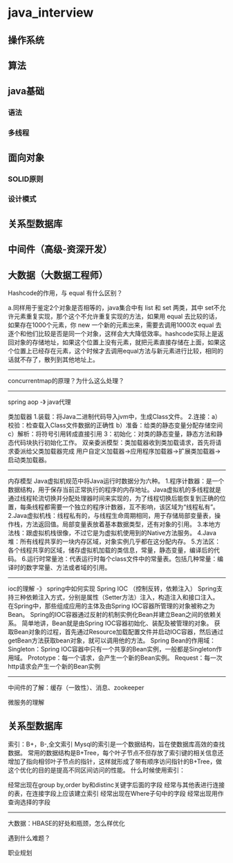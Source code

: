 # java_interview

## 操作系统
## 算法
## java基础
### 语法
### 多线程

## 面向对象 
### SOLID原则
### 设计模式
## 关系型数据库
## 中间件（高级-资深开发）
## 大数据（大数据工程师）

Hashcode的作用，与 equal 有什么区别？

a.同样用于鉴定2个对象是否相等的，java集合中有 list 和 set 两类，其中 set不允许元素重复实现，那个这个不允许重复实现的方法，如果用 equal 去比较的话，如果存在1000个元素，你 new 一个新的元素出来，需要去调用1000次 equal 去逐个和他们比较是否是同一个对象，这样会大大降低效率。hashcode实际上是返回对象的存储地址，如果这个位置上没有元素，就把元素直接存储在上面，如果这个位置上已经存在元素，这个时候才去调用equal方法与新元素进行比较，相同的话就不存了，散列到其他地址上。

--------------------------------------------------------

concurrentmap的原理？为什么这么处理？


-------------------------------------------------------

spring aop -》 java代理

类加载器
1.装载：将Java二进制代码导入jvm中，生成Class文件。
2.连接：a）校验：检查载入Class文件数据的正确性 b）准备：给类的静态变量分配存储空间 c）解析：将符号引用转成直接引用
3：初始化：对类的静态变量，静态方法和静态代码块执行初始化工作。
双亲委派模型：类加载器收到类加载请求，首先将请求委派给父类加载器完成 用户自定义加载器->应用程序加载器->扩展类加载器->启动类加载器。

----------------------------------------------------

内存模型
Java虚拟机规范中将Java运行时数据分为六种。
1.程序计数器：是一个数据结构，用于保存当前正常执行的程序的内存地址。Java虚拟机的多线程就是通过线程轮流切换并分配处理器时间来实现的，为了线程切换后能恢复到正确的位置，每条线程都需要一个独立的程序计数器，互不影响，该区域为“线程私有”。
2.Java虚拟机栈：线程私有的，与线程生命周期相同，用于存储局部变量表，操作栈，方法返回值。局部变量表放着基本数据类型，还有对象的引用。
3.本地方法栈：跟虚拟机栈很像，不过它是为虚拟机使用到的Native方法服务。
4.Java堆：所有线程共享的一块内存区域，对象实例几乎都在这分配内存。
5.方法区：各个线程共享的区域，储存虚拟机加载的类信息，常量，静态变量，编译后的代码。
6.运行时常量池：代表运行时每个class文件中的常量表。包括几种常量：编译时的数字常量、方法或者域的引用。

---------------------------------------------------


ioc的理解 -》 spring中如何实现
Spring IOC （控制反转，依赖注入）
Spring支持三种依赖注入方式，分别是属性（Setter方法）注入，构造注入和接口注入。
在Spring中，那些组成应用的主体及由Spring IOC容器所管理的对象被称之为Bean。
Spring的IOC容器通过反射的机制实例化Bean并建立Bean之间的依赖关系。
简单地讲，Bean就是由Spring IOC容器初始化、装配及被管理的对象。
获取Bean对象的过程，首先通过Resource加载配置文件并启动IOC容器，然后通过getBean方法获取bean对象，就可以调用他的方法。
Spring Bean的作用域：
Singleton：Spring IOC容器中只有一个共享的Bean实例，一般都是Singleton作用域。
Prototype：每一个请求，会产生一个新的Bean实例。
Request：每一次http请求会产生一个新的Bean实例

-----------------------------------------------------

中间件的了解：缓存（一致性）、消息、zookeeper

微服务的理解

## 关系型数据库
索引：B+，B-,全文索引
Mysql的索引是一个数据结构，旨在使数据库高效的查找数据。
常用的数据结构是B+Tree，每个叶子节点不但存放了索引键的相关信息还增加了指向相邻叶子节点的指针，这样就形成了带有顺序访问指针的B+Tree，做这个优化的目的是提高不同区间访问的性能。
什么时候使用索引：

经常出现在group by,order by和distinc关键字后面的字段
经常与其他表进行连接的表，在连接字段上应该建立索引
经常出现在Where子句中的字段
经常出现用作查询选择的字段

--------------------------------

大数据：HBASE的好处和瓶颈，怎么样优化

遇到什么难题？

职业规划
